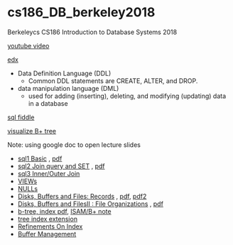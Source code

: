 # cs186_DB_berkeley2018
Berkeleycs CS186  Introduction to Database Systems 2018

[youtube video](https://www.youtube.com/user/CS186Berkeley/playlists)

[edx](https://edge.edx.org/courses/course-v1:BerkeleyX+CS186+2018_SP/course/)

- Data Definition Language (DDL) 
    - Common DDL statements are CREATE, ALTER, and DROP.
- data manipulation language (DML) 
    - used for adding (inserting), deleting, and modifying (updating) data in a database

[sql fiddle](http://www.sqlfiddle.com/#!15)


[visualize B+ tree](https://www.cs.usfca.edu/~galles/visualization/BPlusTree.html)

Note: using google doc to open lecture slides

- [sql1 Basic](sql1.md) , [pdf](slides/02_sql1.pdf)
- [sql2 Join query and SET](sql2.md) , [pdf](slides/03_sql2.pdf)
- [sql3 Inner/Outer Join](sql3.md)
- [VIEWs](sql_view.md)
- [NULLs](sql_null.md)
- [Disks, Buffers and Files: Records](sql_disk.md) , [pdf](slides/04_disk_file.pdf),  [pdf2](slides/045_disk2.pdf)
- [Disks, Buffers and FilesII : File Organizations](sql_file_org.md) , [pdf](slides/05_cost-models-indexes.pdf)
- [b-tree, index pdf](slides/05b-tree-indexes.pdf), [ISAM/B+ note](isam.md)
- [tree index extension](slides/6a-tree-index-extensions.pdf)
- [Refinements On Index](RefinementsOnIndex.md)
- [Buffer Management](bufferManagement.md)





